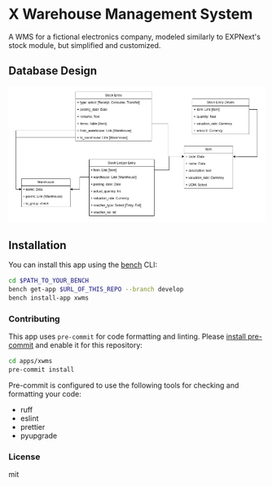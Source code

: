 # X Warehouse Management System

A WMS for a fictional electronics company, modeled similarly to EXPNext\'s stock module, but simplified and customized.

## Database Design

![Database Design](./XWMS-DB-Design.drawio.png)

## Installation

You can install this app using the [bench](https://github.com/frappe/bench) CLI:

```bash
cd $PATH_TO_YOUR_BENCH
bench get-app $URL_OF_THIS_REPO --branch develop
bench install-app xwms
```

### Contributing

This app uses `pre-commit` for code formatting and linting. Please [install pre-commit](https://pre-commit.com/#installation) and enable it for this repository:

```bash
cd apps/xwms
pre-commit install
```

Pre-commit is configured to use the following tools for checking and formatting your code:

- ruff
- eslint
- prettier
- pyupgrade

### License

mit
